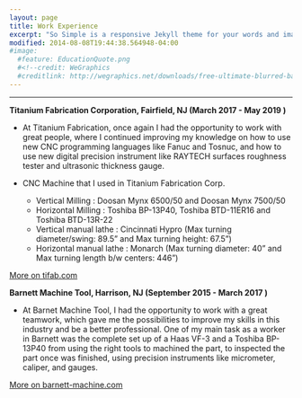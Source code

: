 ```yaml
---
layout: page
title: Work Experience
excerpt: "So Simple is a responsive Jekyll theme for your words and images."
modified: 2014-08-08T19:44:38.564948-04:00
#image:
  #feature: EducationQuote.png 
  #<!--credit: WeGraphics
  #creditlink: http://wegraphics.net/downloads/free-ultimate-blurred-background-pack/ -->
---
```


<!--Looking for a simple, responsive, theme for your Jekyll powered blog? Well look no further. Here be **So Simple Theme**, the follow up to [**Minimal Mistakes**](http://mmistakes.github.io/minimal-mistakes) --- by designer slash illustrator [Michael Rose](http://mademistakes.com).-->

<hr/>


  
**Titanium Fabrication Corporation, Fairfield, NJ (March 2017 - May 2019 )**
   
   * At Titanium Fabrication, once again I had the opportunity to work with great people, where I continued improving my          knowledge on how to use new CNC programming languages like Fanuc and Tosnuc, and how to use new digital precision            instrument like RAYTECH surfaces roughness tester and ultrasonic thickness gauge.
   
   * CNC Machine that I used in Titanium Fabrication Corp.   
  
      * Vertical Milling : Doosan Mynx 6500/50 and Doosan Mynx 7500/50
      * Horizontal Milling : Toshiba BP-13P40, Toshiba BTD-11ER16 and Toshiba BTD-13R-22
      * Vertical manual lathe : Cincinnati Hypro (Max turning diameter/swing: 89.5” and Max turning height: 67.5”)
      * Horizontal manual lathe : Monarch (Max turning diameter: 40” and Max turning length b/w centers: 446”)
      

<a markdown="0" href="https://www.tifab.com/" class="btn">More on tifab.com</a>


**Barnett Machine Tool, Harrison, NJ (September 2015 - March 2017 )**
   
   * At Barnet Machine Tool, I had the opportunity to work with a great teamwork, which gave me the possibilities to              improve my skills in this industry and be a better professional. One of my main task as a worker in Barnett was the          complete set up of a Haas VF-3 and a Toshiba BP-13P40 from using the right tools to machined the part, to inspected the      part once was finished, using precision instruments like micrometer, caliper, and gauges.

      
      
<a markdown="0" href="https://www.barnett-machine.com/" class="btn">More on barnett-machine.com</a>      
      
  


[^1]: Example: *domain.com/category-name/post-title*
